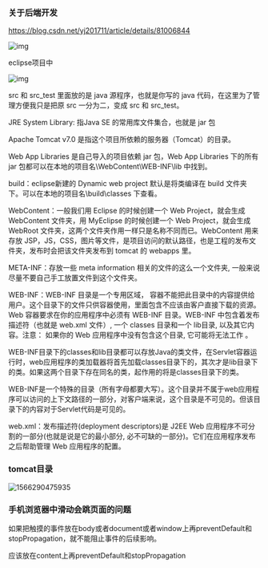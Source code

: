 ### 关于后端开发

https://blog.csdn.net/yj201711/article/details/81006844

![img](https://img-blog.csdn.net/20180711205758974?watermark/2/text/aHR0cHM6Ly9ibG9nLmNzZG4ubmV0L3lqMjAxNzEx/font/5a6L5L2T/fontsize/400/fill/I0JBQkFCMA==/dissolve/70)

eclipse项目中

![img](https://upload-images.jianshu.io/upload_images/5499281-68531c5218eda969.png?imageMogr2/auto-orient/strip%7CimageView2/2/w/282)

 src 和 src_test 里面放的是 java 源程序，也就是你写的 java 代码，在这里为了管理方便我只是把原 src 一分为二，变成 src 和 src_test。

 JRE System Library: 指Java SE 的常用库文件集合，也就是 jar 包

Apache Tomcat v7.0 是指这个项目所依赖的服务器（Tomcat）的目录。

Web App Libraries 是自己导入的项目依赖 jar 包，Web App Libraries 下的所有 jar 包都可以在本地的项目名\WebContent\WEB-INF\lib 中找到。

build：eclipse新建的 Dynamic web project 默认是将类编译在 build 文件夹下。可以在本地的项目名\build\classes 下查看。

WebContent：一般我们用 Eclipse 的时候创建一个 Web Project，就会生成 WebContent 文件夹，用 MyEclipse 的时候创建一个 Web Project，就会生成 WebRoot 文件夹，这两个文件夹作用一样只是名称不同而已。WebContent 用来存放 JSP，JS，CSS，图片等文件，是项目访问的默认路径，也是工程的发布文件夹，发布时会把该文件夹发布到 tomcat 的 webapps 里。

META-INF：存放一些 meta information 相关的文件的这么一个文件夹, 一般来说尽量不要自己手工放置文件到这个文件夹。

WEB-INF：WEB-INF 目录是一个专用区域， 容器不能把此目录中的内容提供给用户。这个目录下的文件只供容器使用，里面包含不应该由客户直接下载的资源。Web 容器要求在你的应用程序中必须有 WEB-INF 目录。WEB-INF 中包含着发布描述符（也就是 web.xml 文件）, 一个 classes 目录和一个 lib目录, 以及其它内容。注意： 如果你的 Web 应用程序中没有包含这个目录, 它可能将无法工作 。

WEB-INF目录下的classes和lib目录都可以存放Java的类文件，在Servlet容器运行时，web应用程序的类加载器将首先加载classes目录下的，其次才是lib目录下的类。如果这两个目录下存在同名的类，起作用的将是classes目录下的类。

WEB-INF是一个特殊的目录（所有字母都要大写）。这个目录并不属于web应用程序可以访问的上下文路径的一部分，对客户端来说，这个目录是不可见的。但该目录下的内容对于Servlet代码是可见的。

web.xml：发布描述符(deployment descriptors)是 J2EE Web 应用程序不可分割的一部分(也就是说是它的最小部分, 必不可缺的一部分)。它们在应用程序发布之后帮助管理 Web 应用程序的配置。



### tomcat目录

![1566290475935](C:\Users\LWZ\AppData\Roaming\Typora\typora-user-images\1566290475935.png)



### 手机浏览器中滑动会跳页面的问题

如果把触摸的事件放在body或者document或者window上再preventDefault和stopPropagation，就不能阻止事件的后续影响。

应该放在content上再preventDefault和stopPropagation

